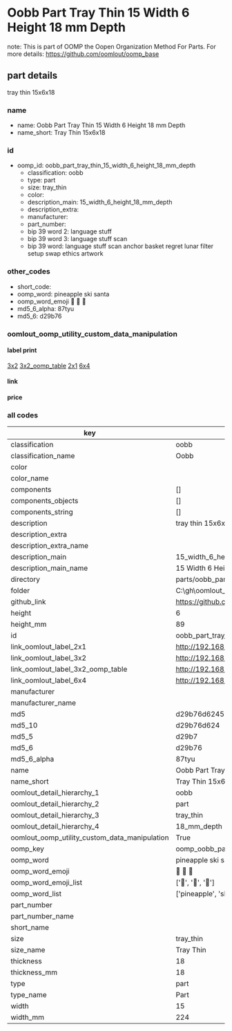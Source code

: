# Oobb Part Tray Thin 15 Width 6 Height 18 mm Depth  

note: This is part of OOMP the Oopen Organization Method For Parts. For more details: https://github.com/oomlout/oomp_base

##  part details
  



tray thin 15x6x18



### name
* name: Oobb Part Tray Thin 15 Width 6 Height 18 mm Depth
* name_short: Tray Thin 15x6x18 
### id
* oomp_id: oobb_part_tray_thin_15_width_6_height_18_mm_depth
  * classification: oobb
  * type: part
  * size: tray_thin
  * color: 
  * description_main: 15_width_6_height_18_mm_depth
  * description_extra: 
  * manufacturer: 
  * part_number: 
  * bip 39 word 2: language stuff
  * bip 39 word 3: language stuff scan
  * bip 39 word: language stuff scan anchor basket regret lunar filter setup swap ethics artwork

### other_codes
* short_code: 
* oomp_word: pineapple ski santa
* oomp_word_emoji :pineapple: :ski: :santa:
* md5_6_alpha: 87tyu
* md5_6: d29b76






### oomlout_oomp_utility_custom_data_manipulation
#### label print
[3x2](http://192.168.1.245:1112/?label=oomp%2087tyu)
[3x2_oomp_table](http://192.168.1.108:1112/?label=oomp%2087tyu)
[2x1](http://192.168.1.242:1112/?label=oomp%2087tyu)
[6x4](http://192.168.1.55:1112/?label=oomp%2087tyu)    

#### link

                              

#### price







### all codes 
| key | value |  
| --- | --- |  
| classification | oobb |  
| classification_name | Oobb |  
| color |  |  
| color_name |  |  
| components | [] |  
| components_objects | [] |  
| components_string | [] |  
| description | tray thin 15x6x18 |  
| description_extra |  |  
| description_extra_name |  |  
| description_main | 15_width_6_height_18_mm_depth |  
| description_main_name | 15 Width 6 Height 18 mm Depth |  
| directory | parts/oobb_part_tray_thin_15_width_6_height_18_mm_depth |  
| folder | C:\gh\oomlout_oobb_version_4_generated_parts\parts\oobb_part_tray_thin_15_width_6_height_18_mm_depth |  
| github_link | https://github.com/oomlout/oomlout_oomp_part_src/tree/main/parts/oobb_part_tray_thin_15_width_6_height_18_mm_depth |  
| height | 6 |  
| height_mm | 89 |  
| id | oobb_part_tray_thin_15_width_6_height_18_mm_depth |  
| link_oomlout_label_2x1 | http://192.168.1.242:1112/?label=oomp%2087tyu |  
| link_oomlout_label_3x2 | http://192.168.1.245:1112/?label=oomp%2087tyu |  
| link_oomlout_label_3x2_oomp_table | http://192.168.1.108:1112/?label=oomp%2087tyu |  
| link_oomlout_label_6x4 | http://192.168.1.55:1112/?label=oomp%2087tyu |  
| manufacturer |  |  
| manufacturer_name |  |  
| md5 | d29b76d6245670a2d28990878075e3e7 |  
| md5_10 | d29b76d624 |  
| md5_5 | d29b7 |  
| md5_6 | d29b76 |  
| md5_6_alpha | 87tyu |  
| name | Oobb Part Tray Thin 15 Width 6 Height 18 mm Depth |  
| name_short | Tray Thin 15x6x18  |  
| oomlout_detail_hierarchy_1 | oobb |  
| oomlout_detail_hierarchy_2 | part |  
| oomlout_detail_hierarchy_3 | tray_thin |  
| oomlout_detail_hierarchy_4 | 18_mm_depth |  
| oomlout_oomp_utility_custom_data_manipulation | True |  
| oomp_key | oomp_oobb_part_tray_thin_15_width_6_height_18_mm_depth |  
| oomp_word | pineapple ski santa |  
| oomp_word_emoji | :pineapple: :ski: :santa: |  
| oomp_word_emoji_list | [':pineapple:', ':ski:', ':santa:'] |  
| oomp_word_list | ['pineapple', 'ski', 'santa'] |  
| part_number |  |  
| part_number_name |  |  
| short_name |  |  
| size | tray_thin |  
| size_name | Tray Thin |  
| thickness | 18 |  
| thickness_mm | 18 |  
| type | part |  
| type_name | Part |  
| width | 15 |  
| width_mm | 224 |  
